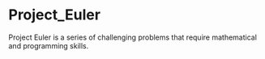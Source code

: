 # Project_Euler
Project Euler is a series of challenging problems that require mathematical and programming skills.
